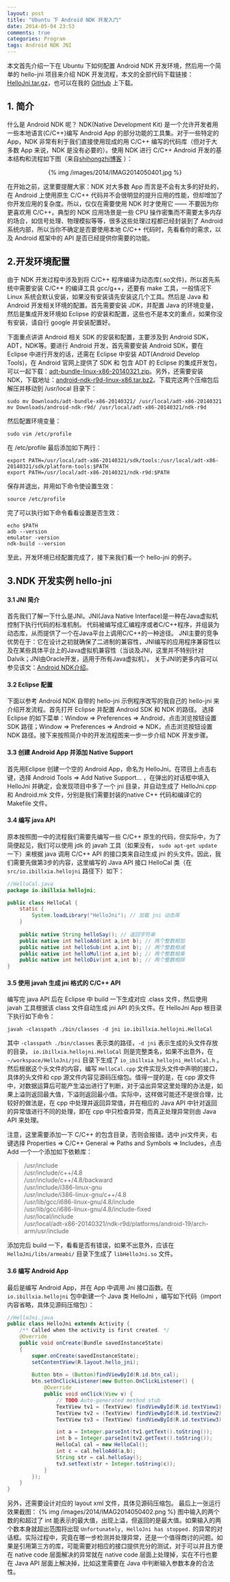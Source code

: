 ```yaml
---
layout: post
title: "Ubuntu 下 Android NDK 开发入门"
date: 2014-05-04 23:53
comments: true
categories: Program
tags: Android NDK JNI
---
```


本文首先介绍一下在 Ubuntu 下如何配置 Android NDK 开发环境，然后用一个简单的 hello-jni 项目来介绍 NDK 开发流程，本文的全部代码下载链接：[HelloJni.tar.gz](https://ibillxia.github.io/upload/code/20140504-HelloJni.tar.gz)，也可以在我的 [GitHub](https://github.com/ibillxia/Demo/tree/master/HelloJni) 上下载。

## 1. 简介
什么是 Android NDK 呢？ NDK(Native Development Kit) 是一个允许开发者用一些本地语言(C/C++)编写 Android App 的部分功能的工具集。对于一些特定的 App，NDK 非常有利于我们直接使用现成的用 C/C++ 编写的代码库（但对于大多数 App 来说，NDK 是没有必要的）。使用 NDK 进行 C/C++ Android 开发的基本结构和流程如下图（来自[shihongzhi博客](http://shihongzhi.com/ndk/) ）：
<center> {% img /images/2014/IMAG2014050401.jpg %} </center>

在开始之前，这里要提醒大家：NDK 对大多数 App 而言是不会有太多的好处的，在 Android 上使用原生 C/C++ 代码并不会很明显的提升应用的性能，但却增加了你开发应用的复杂度。所以，仅仅在需要使用 NDK 时才使用它 —— 不要因为你更喜欢用 C/C++。典型的 NDK 应用场景是一些 CPU 操作密集而不需要太多内存的场合，如信号处理、物理模拟等等，很多这些处理过程都已经封装到了 Android 系统内部，所以当你不确定是否要使用本地 C/C++ 代码时，先看看你的需求，以及 Android 框架中的 API 是否已经提供你需要的功能。

<!-- more -->

## 2.开发环境配置
由于 NDK 开发过程中涉及到将 C/C++ 程序编译为动态库(.so文件)，所以首先系统中需要安装 C/C++ 的编译工具 gcc/g++，还要有 make 工具，一般情况下 Linux 系统会默认安装，如果没有安装请先安装这几个工具。然后是 Java 和 Android 开发相关环境的配置。首先需要安装 JDK，并配置 Java 的环境变量，然后是集成开发环境如 Eclipse 的安装和配置，这些也不是本文的重点，如果你没有安装，请自行 google 并安装配置好。 

下面重点讲讲 Android 相关 SDK 的安装和配置，主要涉及到 Android SDK，ADT，NDK等。要进行 Android 开发，首先需要安装 Android SDK，要在 Eclipse 中进行开发的话，还需在 Eclipse 中安装 ADT(Android Develop Tools)，在 Android 官网上提供了 SDK 和 包含 ADT 的 Eclipse 的集成开发包，可以一起下载：[adt-bundle-linux-x86-20140321.zip](http://dl.google.com/android/adt/22.6.2/adt-bundle-linux-x86-20140321.zip)。另外，还需要安装 NDK，下载地址：[android-ndk-r9d-linux-x86.tar.bz2](http://dl.google.com/android/ndk/android-ndk-r9d-linux-x86.tar.bz2)。下载完这两个压缩包后解压并移动到 /usr/local 目录下：

```
sudo mv Downloads/adt-bundle-x86-20140321/ /usr/local/adt-x86-20140321 
mv Downloads/android-ndk-r9d/ /usr/local/adt-x86-20140321/ndk-r9d 
```

然后配置环境变量： 

```
sudo vim /etc/profile 
``` 

在 /etc/profile 最后添加如下两行： 

```
export PATH=/usr/local/adt-x86-20140321/sdk/tools:/usr/local/adt-x86-20140321/sdk/platform-tools:$PATH 
export PATH=/usr/local/adt-x86-20140321/ndk-r9d:$PATH 
``` 

保存并退出，并用如下命令使设置生效： 

```
source /etc/profile 
``` 

完了可以执行如下命令看看设置是否生效： 

```
echo $PATH 
adb --version 
emulator -version 
ndk-build --version 
``` 

至此，开发环境已经配置完成了，接下来我们看一个 hello-jni 的例子。 

## 3.NDK 开发实例 hello-jni 
#### 3.1 JNI 简介 
首先我们了解一下什么是JNI。JNI(Java Native Interface)是一种在Java虚拟机控制下执行代码的标准机制。 代码被编写成汇编程序或者C/C++程序，并组装为动态库，从而提供了一个在Java平台上调用C/C++的一种途径。 JNI主要的竞争优势在于：它在设计之初就确保了二进制的兼容性，JNI编写的应用程序兼容性以及在某些具体平台上的Java虚拟机兼容性（当谈及JNI，这里并不特别针对Dalvik；JNI由Oracle开发，适用于所有Java虚拟机）。 关于JNI的更多内容可以参见该文：[Android NDK介绍](http://www.importnew.com/8038.html)。 

#### 3.2 Eclipse 配置
下面以参考 Android NDK 自带的 hello-jni 示例程序改写的我自己的 hello-jni 来介绍开发流程。首先打开 Eclipse 并配置 Android SDK 和 NDK 的路径。 选择 Eclipse 的如下菜单：Window =&gt; Preferences =&gt; Android，点击浏览按钮设置 SDK 路径；Window =&gt; Preferences =&gt; Android =&gt; NDK，点击浏览按钮设置 NDK 路径。接下来按照简介中的开发流程图来一步一步介绍 NDK 开发步骤。 

#### 3.3 创建 Android App 并添加 Native Support 
首先用Eclipse 创建一个空的 Android App，命名为 HelloJni。在项目上点击右键，选择 Android Tools =&gt; Add Native Support... ，在弹出的对话框中填入 HelloJni 并确定，会发现项目中多了一个 jni 目录，并自动生成了 HelloJni.cpp 和 Android.mk 文件，分别是我们需要封装的native C++ 代码和编译它的 Makefile 文件。 

#### 3.4 编写 java API 
原本按照图一中的流程我们需要先编写一些 C/C++ 原生的代码，但实际中，为了简便起见，我们可以使用 jdk 的 javah 工具（如果没有， `sudo apt-get update` 一下）来根据 java 调用 C/C++ API 的接口类来自动生成 jni 的头文件。因此，我们需要先做第3步的内容，这里编写的 Java API 接口 HelloCal 类（在 `src/io.ibillxia.hellojni` 路径下）如下： 

``` java
//HelloCal.java
package io.ibillxia.hellojni; 

public class HelloCal { 
	static { 
		System.loadLibrary("HelloJni"); // 加载 jni 动态库 
	} 
	
	public native String helloSay(); // 返回字符串 
	public native int helloAdd(int a,int b); // 两个整数相加 
	public native int helloSub(int a,int b); // 两个整数相减 
	public native int helloMul(int a,int b); // 两个整数相乘 
	public native int helloDiv(int a,int b); // 两个整数相除 
} 
``` 

#### 3.5 使用 javah 生成 jni 格式的 C/C++ API 
编写完 java API 后在 Eclipse 中 build 一下生成对应 .class 文件，然后使用 javah 工具根据该 class 文件自动生成 jni API 的头文件。在 HelloJni App 根目录下执行如下命令： 

```
javah -classpath ./bin/classes -d jni io.ibillxia.hellojni.HelloCal 
``` 

其中 `-classpath ./bin/classes` 表示类的路径，`-d jni` 表示生成的头文件存放的目录， `io.ibillxia.hellojni.HelloCal` 则是完整类名，如果不出意外，在 `~/workspace/HelloJni/jni` 目录下生成了 `io_ibillxia_hellojni_HelloCal.h` 。然后根据这个头文件的内容，编写 `HelloCal.cpp` 文件实现头文件中声明的接口，具体的头文件和 cpp 源文件内容见源码压缩包。值得一提的是，在 cpp 源文件中，对数据运算后可能产生溢出进行了判断，对于溢出异常这里处理的办法是，如果上溢则返回最大值，下溢则返回最小值。实际中，这样做可能还不是很合理，比较好的做法是，在 cpp 中处理并返回异常值，并在相应的 Java API 中针对返回的异常值进行不同的处理，即在 cpp 中只检查异常，而真正处理异常则由 Java API 来处理。 

注意，这里需要添加一下 C/C++ 的包含目录，否则会报错。选中 jni文件夹，右键选择 Properties =&gt; C/C++ General =&gt; Paths and Symbols =&gt; Includes，点击 Add 一个一个添加如下依赖库： 


> /usr/include  
> /usr/include/c++/4.8  
> /usr/include/c++/4.8/backward  
> /usr/include/i386-linux-gnu  
> /usr/include/i386-linux-gnu/c++/4.8  
> /usr/lib/gcc/i686-linux-gnu/4.8/include  
> /usr/lib/gcc/i686-linux-gnu/4.8/include-fixed  
> /usr/local/include  
> /usr/local/adt-x86-20140321/ndk-r9d/platforms/android-19/arch-arm/usr/include  


添加完后 build 一下，看看是否有错误，如果不出意外，应该在 `HelloJni/libs/armeabi/` 目录下生成了 `libHelloJni.so` 文件。 

#### 3.6 编写 Android App 
最后是编写 Android App，并在 App 中调用 Jni 接口函数。在 `io.ibillxia.hellojni` 包中新建一个 Java 类 HelloJni ，编写如下代码（import 内容省略，具体见源码压缩包）： 

``` java
//HelloJni.java
public class HelloJni extends Activity {
    /** Called when the activity is first created. */
    @Override
    public void onCreate(Bundle savedInstanceState)
    {
        super.onCreate(savedInstanceState);
        setContentView(R.layout.hello_jni);
        
        Button btn = (Button)findViewById(R.id.btn_cal);
        btn.setOnClickListener(new Button.OnClickListener() {
			@Override
			public void onClick(View v) {
				// TODO Auto-generated method stub
				TextView tv1 = (TextView) findViewById(R.id.textView1);
				TextView tv2 = (TextView) findViewById(R.id.textView2);
				TextView tv3 = (TextView) findViewById(R.id.textView3);

				int a = Integer.parseInt(tv1.getText().toString());
				int b = Integer.parseInt(tv2.getText().toString());
				HelloCal cal = new HelloCal();
				int c = cal.helloAdd(a,b);
				String str = cal.helloSay();  
				tv3.setText(str + Integer.toString(c));
			}
        });
    }
}
``` 

另外，还需要设计对应的 layout xml 文件，具体见源码压缩包。 最后上一张运行效果截图：
{% img /images/2014/IMAG2014050402.png %}
图中输入的两个数的和超过了 int 能表示的最大值，出现上溢，但返回的是最大值。如果输入的两个数本身就超出范围将出现 
`Unfortunately, HelloJni has stopped.` 的异常的对话框。实际过程中，究竟在哪一步检测并处理异常，还是一个值得商讨的问题。如果是引用第三方的库，可能需要对相应的接口提供充分的测试，对于可以并且方便在 native code 层面解决的异常就在 native code 层面上处理掉，实在不行也要在 Java API 层面上解决掉，比如这里需要在 Java 中判断输入参数本身的合法性。

